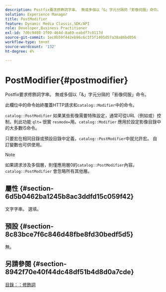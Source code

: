 ```yaml
---
description: Postfix要求修飾詞字串。 無或多個以「&」字元分隔的「影像伺服」命令。
solution: Experience Manager
title: PostModifier
feature: Dynamic Media Classic,SDK/API
role: Developer,Business Practitioner
exl-id: 7d6c9408-1f09-464d-8a69-eabdf7c0117d
source-git-commit: 1ec8b59f442eb96c6c3f5f1405d57a38a86bd056
workflow-type: tm+mt
source-wordcount: '132'
ht-degree: 4%

---
```


# PostModifier{#postmodifier}

Postfix要求修飾詞字串。 無或多個以「&amp;」字元分隔的「影像伺服」命令。

此欄位中的命令始終覆蓋HTTP請求和`catalog::Modifier`中的命令。

`catalog::PostModifier` 如果某些影像需要特殊設定，通常可從URL（例如或）控制，則此功能 `qlt=` 很實 `resmode=`用。`catalog::Modifier` 應用於設定影像目錄中的大多數IS命令。

只要宏在相同目錄或預設目錄中定義，`catalog::PostModifier`中就允許宏。 自訂變數也可供使用。

>[!NOTE]
>
>如果請求涉及多個層，則僅應用層0的`catalog::PostModifier`內容。 `catalog::PostModifier` 會忽略所有其他層。

## 屬性 {#section-6d5b0462ba1245b8ac3ddfd15c059f42}

文字字串。 選填。

## 預設 {#section-8c83bce7f6c846d48fbe8fd30bedf5d5}

無。

## 另請參閱 {#section-8942f70e40f44dc48df51b4d8d0a7cde}

[目錄：：修飾詞](../../../../../../is-api/image-catalog/image-serving-api-ref/c-image-catalog-reference/c-image-svg-data-reference/c-image-data-reference/r-modifier-cat.md#reference-d2c6884b3a2248fab81a112d27969834)
